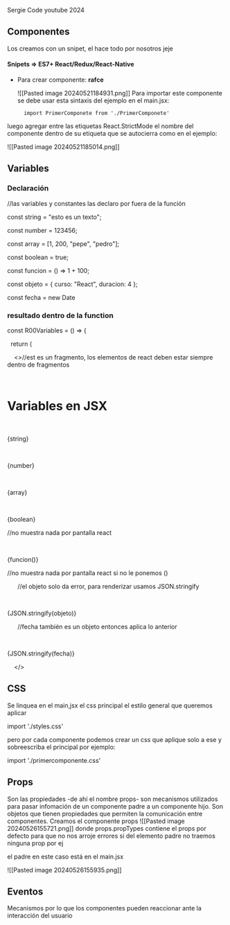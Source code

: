 
Sergie Code youtube 2024

## Componentes

Los creamos con un snipet, el hace todo por nosotros jeje

#### Snipets => ES7+ React/Redux/React-Native 

- Para crear componente: **rafce**
	
	![[Pasted image 20240521184931.png]]
	Para importar este componente se debe usar esta sintaxis del ejemplo en el main.jsx:
	
		import PrimerComponete from './PrimerComponete'

luego agregar entre las etiquetas React.StrictMode el nombre del componente dentro de su etiqueta que se autocierra como en el ejemplo:

![[Pasted image 20240521185014.png]]
				
	


## Variables

### Declaración
//las variables y constantes las declaro por fuera de la función

const string = "esto es un texto";

const number = 123456;

const array = [1, 200, "pepe", "pedro"];

const boolean = true;

const funcion = () => 1 + 100;

const objeto = { curso: "React", duracion: 4 };

const fecha = new Date

  
### resultado dentro de la function
  
const R00Variables = () => {

  return (

    <>//est es un fragmento, los elementos de react deben estar siempre dentro de fragmentos

      <h1>Variables en JSX</h1>

      <p>{string}</p>

      <p>{number}</p>

      <p>{array}</p>

      <p>{boolean}</p> //no muestra nada por pantalla react

      <p>{funcion()}</p> //no muestra nada por pantalla react si no le ponemos ()

      //el objeto solo da error, para renderizar usamos JSON.stringify

      <p>{JSON.stringify(objeto)}</p>

      //fecha también es un objeto entonces aplica lo anterior

      <p>{JSON.stringify(fecha)}</p>

    </>

## CSS
Se linquea en el main,jsx el css principal el estilo general que queremos aplicar

import './styles.css'

pero por cada componente podemos crear un css que aplique solo a ese y sobreescriba el principal por ejemplo:

import './primercomponente.css' 

## Props

Son las propiedades -de ahí el nombre props- son mecanismos utilizados para pasar infomación de un componente padre a un componente hijo.
Son objetos que tienen propiedades que permiten la comunicación entre componentes.
Creamos el componente props
![[Pasted image 20240526155721.png]]
donde props.propTypes contiene el props por defecto para que no nos arroje errores si del elemento padre no traemos ninguna prop por ej

el padre en este caso está en el main.jsx

![[Pasted image 20240526155935.png]]


## Eventos
Mecanismos por lo que los componentes pueden reaccionar ante la interacción del usuario







